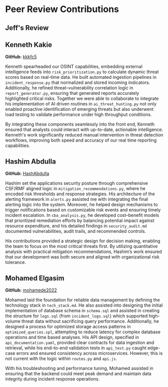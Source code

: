 # Peer Review Contributions

## Jeff's Review 

## Kenneth Kakie  
**GitHub:** [kkkfc5](https://github.com/kkkfc5)

Kenneth spearheaded our OSINT capabilities, embedding external intelligence feeds into `risk_prioritization.py` to calculate dynamic threat scores based on real-time data. 
He built automated ingestion pipelines in `incident_response.py` that normalized and stored incoming indicators. Additionally, he refined threat–vulnerability correlation logic in `report_generator.py`, ensuring that generated reports 
accurately highlighted critical risks. Together we were able to collaborate to integrate his implementation of AI driven routines in `ai_threat_hunting.py` not only enabled proactive identification of emerging threats but also underwent
load testing to validate performance under high throughput conditions.  

By integrating these components seamlessly into the front end, Kenneth ensured that analysts could interact with up-to-date, actionable intelligence. 
Kenneth's work significantly reduced manual intervention in threat detection workflows, improving both speed and accuracy of our real time reporting capabilities.


## Hashim Abdulla  
**GitHub:** [HashAbdulla](https://github.com/HashAbdulla) 

Hashim set the applications security posture through comprehensive CSF/RMF aligned logic in `mitigation_recommendations.py`, where he encoded risk thresholds and response strategies. 
His architecture of the alerting framework in `alerts.py` assisted me with integrating the final alerting logic into the system. Moreover, he helped design mechanisms to trigger notifications based on customizable risk events and 
ensuring timely incident escalation. In `cba_analysis.py`, he developed cost–benefit models that prioritized remediation efforts by balancing potential impact against resource expenditure, and his detailed 
findings in `security_audit.md` documented vulnerabilities, audit trails, and recommended controls.  

His contributions provided a strategic design for decision making, enabling the team to focus on the most critical threats first. By utilizing quantitative analysis with practical mitigation 
recommendations, Hashim’s work ensured that our development was both secure and aligned with organizational risk tolerance.


## Mohamed Elgasim  
**GitHub:** [mohamede2022](https://github.com/mohamede2022)

Mohamed laid the foundation for reliable data management by defining the technology stack in `tech_stack.md`. He also assisted into designing the initial implementation of database schema in `schema.sql` and assisted in creating the 
structure for `logs.sql` (from `incident_logs.sql`) which supported high-volume threat data without sacrificing query performance. Additionally, he designed a process for optimized storage access patterns in `optimized_queries.spl`, 
attempting to reduce latency for complex database operations and time based analyses. His API design, specified in `api_documentation.yaml`, provided clear contracts for data ingestion and retrieval, 
while his end-to-end validation tests in `api_test.py` caught edge-case errors and ensured consistency across microservices. However, this is not current with the logic within `routes.py` and `api.js`.

With his troubleshooting and performance tuning, Mohamed assisted in ensuring that the backend could meet peak demand and maintain data integrity during incident response operations. 

